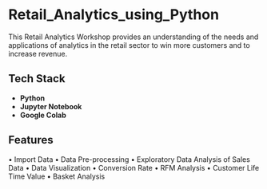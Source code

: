 # Retail_Analytics_using_Python

This Retail Analytics Workshop provides an understanding of the needs and applications of analytics in the retail sector to win more customers and to increase revenue.

## Tech Stack
- **Python**
- **Jupyter Notebook**
- **Google Colab**

## Features
• Import Data
• Data Pre-processing
• Exploratory Data Analysis of Sales Data
• Data Visualization
• Conversion Rate
• RFM Analysis
• Customer Life Time Value
• Basket Analysis
